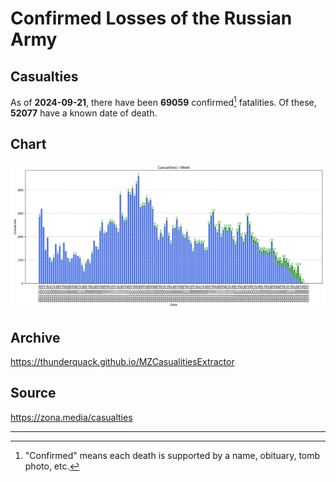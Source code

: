 
# Confirmed Losses of the Russian Army

## Casualties

As of **2024-09-21**, there have been **69059** confirmed[^1] fatalities.
Of these, **52077** have a known date of death.

## Chart

![7-Day Intervals Bar Chart](./docs/7days.svg)

## Archive

https://thunderquack.github.io/MZCasualitiesExtractor

## Source

https://zona.media/casualties

---

[^1]: "Confirmed" means each death is supported by a name, obituary, tomb photo, etc.
